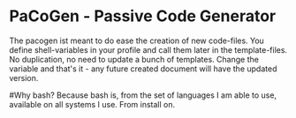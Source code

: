 PaCoGen - Passive Code Generator
=======

The pacogen ist meant to do ease the creation of new code-files.
You define shell-variables in your profile and call them later in the template-files. No duplication, no need to update a bunch of templates. Change the variable and that's it - any future created document will have the updated version.

#Why bash?
Because bash is, from the set of languages I am able to use, available on all systems I use. From install on.
